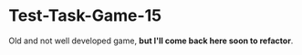 # Test-Task-Game-15
Old and not well developed game, <b>but I'll come back here soon to refactor</b>.
